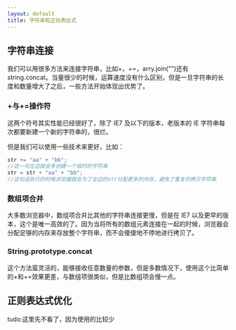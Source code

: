 ```yaml
---
layout: default
title: 字符串和正则表达式
---
```


## 字符串连接

我们可以用很多方法来连接字符串，比如+，+=，arry.join("")还有 string.concat。当量很少的时候，运算速度没有什么区别，但是一旦字符串的长度和数量增大了之后，一些方法开始体现出优势了。

### +与+=操作符

这两个符号其实性能已经很好了，除了 IE7 及以下的版本，老版本的 IE 字符串每次都要新建一个新的字符串的，很烂。

但是我们可以使用一些技术来更好，比如：

```javascript
str += "aa" + "bb";
//这一句左边就会多创建一个临时的字符串
str = str + "aa" + "bb";
//这句话执行的时候浏览器就会为了左边的str分配更多的内存，避免了重复的拷贝字符串
```

### 数组项合并

大多数浏览器中，数组项合并比其他的字符串连接更慢，但是在 IE7 以及更早的版本，这个是唯一高效的了。因为当将所有的数组元素连接在一起的时候，浏览器会分配足够的内存来存放整个字符串，而不会傻傻地不停地进行拷贝了。

### String.prototype.concat

这个方法蛮灵活的，能够接收任意数量的参数，但是多数情况下，使用这个比简单的+和+=效果更差，与数组项很类似，但是比数组项会慢一点。

## 正则表达式优化

tudo:这里先不看了，因为使用的比较少
